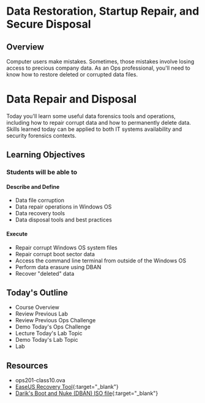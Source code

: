 # Data Restoration, Startup Repair, and Secure Disposal

## Overview

Computer users make mistakes. Sometimes, those mistakes involve losing access to precious company data. As an Ops professional, you'll need to know how to restore deleted or corrupted data files.

# Data Repair and Disposal

Today you'll learn some useful data forensics tools and operations, including how to repair corrupt data and how to permanently delete data. Skills learned today can be applied to both IT systems availability and security forensics contexts.

## Learning Objectives

### Students will be able to

#### Describe and Define

- Data file corruption 
- Data repair operations in Windows OS
- Data recovery tools
- Data disposal tools and best practices

#### Execute

- Repair corrupt Windows OS system files
- Repair corrupt boot sector data
- Access the command line terminal from outside of the Windows OS
- Perform data erasure using DBAN
- Recover "deleted" data

## Today's Outline

- Course Overview
- Review Previous Lab
- Review Previous Ops Challenge
- Demo Today's Ops Challenge
- Lecture Today's Lab Topic
- Demo Today's Lab Topic
- Lab

## Resources

- ops201-class10.ova
- [EaseUS Recovery Tool](https://www.easeus.com/datarecoverywizard/free-data-recovery-software.htm){:target="_blank"}
- [Darik's Boot and Nuke (DBAN) ISO file](https://sourceforge.net/projects/dban/files/dban/dban-2.3.0/dban-2.3.0_i586.iso/download){:target="_blank"}
